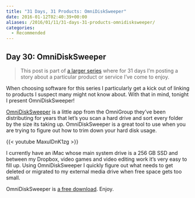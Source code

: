 ```yaml
---
title: "31 Days, 31 Products: OmniDiskSweeper"
date: 2016-01-12T02:40:39+00:00
aliases: /2016/01/11/31-days-31-products-omnidisksweeper/
categories:
  - Recommended
---
```


## Day 30: OmniDiskSweeper

> This post is part of [a larger series][1] where for 31 days I&#8217;m posting a story about a particular product or service I&#8217;ve come to enjoy.

When choosing software for this series I particularly get a kick out of linking to products I suspect many might not know about. With that in mind, tonight I present OmniDiskSweeper!

[OmniDiskSweeper][2] is a little app from the OmniGroup they&#8217;ve been distributing for years that let&#8217;s you scan a hard drive and sort every folder by the size its taking up. OmniDiskSweeper is a great tool to use when you are trying to figure out how to trim down your hard disk usage.

{{< youtube MaxuIDnK1zg >}}

I currently have an iMac whose main system drive is a 256 GB SSD and between my Dropbox, video games and video editing work it&#8217;s very easy to fill up. Using OmniDiskSweeper I quickly figure out what needs to get deleted or migrated to my external media drive when free space gets too small.

OmniDiskSweeper is [a free download][2]. Enjoy.

[1]: http://mikezornek.com/2015/11/24/31-days-31-products-launch-post/
[2]: https://www.omnigroup.com/more
